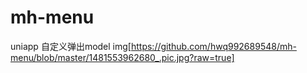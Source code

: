 # mh-menu
uniapp 自定义弹出model
img[https://github.com/hwq992689548/mh-menu/blob/master/1481553962680_.pic.jpg?raw=true]
